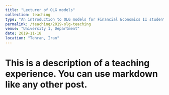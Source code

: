 ```yaml
---
title: "Lecturer of OLG models"
collection: teaching
type: "An introduction to OLG models for Financial Economics II students."
permalink: /teaching/2019-olg-teaching
venue: "University 1, Department"
date: 2019-11-18
location: "Tehran, Iran"
---
```


# This is a description of a teaching experience. You can use markdown like any other post.
